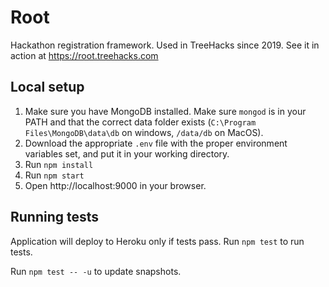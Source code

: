 # Root

Hackathon registration framework. Used in TreeHacks since 2019. See it in action at https://root.treehacks.com

## Local setup
1. Make sure you have MongoDB installed. Make sure `mongod` is in your PATH and that the correct data folder exists (`C:\Program Files\MongoDB\data\db` on windows, `/data/db` on MacOS).
1. Download the appropriate `.env` file with the proper environment variables set, and put it in your working directory.
1. Run `npm install`
1. Run `npm start`
1. Open http://localhost:9000 in your browser.

## Running tests
Application will deploy to Heroku only if tests pass.
Run `npm test` to run tests.

Run `npm test -- -u` to update snapshots.
